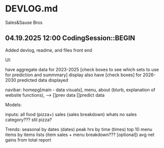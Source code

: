 # DEVLOG.md

Sales&Sause Bros

## 04.19.2025 12:00 CodingSession::BEGIN

Added devlog, readme, and files
front end


UI: 

have aggregate data for 2023-2025 [check boxes to see which sets to use for prediction and summmary] display
also have [check boxes] for 2026-2030 predicted data displayed

navibar: homepg[main - data visuals],    menu,      about (blurb, explanation of website functions), 
          \--> []prev data []predict data


Models:

inputs:
all food (pizza+) sales (sales breakdown)
whats no sales category??? stil pizza?

Trends:
seasonal by dates (dates)
peak hrs by time (times)
top 10 menu items by items lists (item sales + menu breakdown??? [optional])
avg net gains from total report